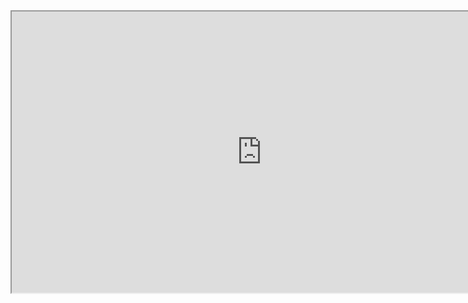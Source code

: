 <iframe
    width="800"
    height="450"
    src="https://github.com/snmakrley1/snmarkley1.github.io/holc_map.html" >
</iframe>
